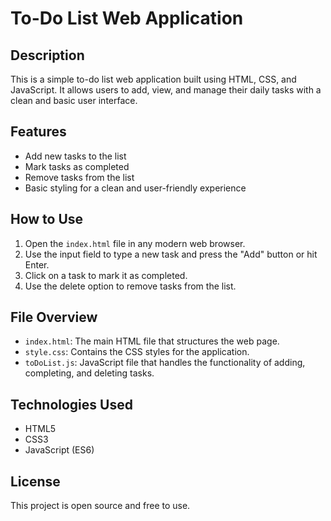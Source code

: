 # To-Do List Web Application

## Description
This is a simple to-do list web application built using HTML, CSS, and JavaScript. It allows users to add, view, and manage their daily tasks with a clean and basic user interface.

## Features
- Add new tasks to the list
- Mark tasks as completed
- Remove tasks from the list
- Basic styling for a clean and user-friendly experience

## How to Use
1. Open the `index.html` file in any modern web browser.
2. Use the input field to type a new task and press the "Add" button or hit Enter.
3. Click on a task to mark it as completed.
4. Use the delete option to remove tasks from the list.

## File Overview
- `index.html`: The main HTML file that structures the web page.
- `style.css`: Contains the CSS styles for the application.
- `toDoList.js`: JavaScript file that handles the functionality of adding, completing, and deleting tasks.

## Technologies Used
- HTML5
- CSS3
- JavaScript (ES6)

## License
This project is open source and free to use.
